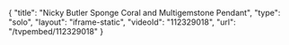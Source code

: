 {
    "title": "Nicky Butler Sponge Coral and Multigemstone Pendant",
    "type": "solo",
    "layout": "iframe-static",
    "videoId": "112329018",
    "url": "\/tvpembed\/112329018"
}